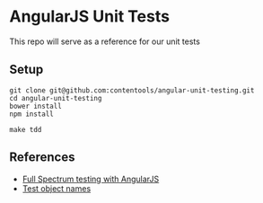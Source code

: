 # AngularJS Unit Tests

This repo will serve as a reference for our unit tests

## Setup

```
git clone git@github.com:contentools/angular-unit-testing.git
cd angular-unit-testing
bower install
npm install

make tdd

```

## References

- [Full Spectrum testing with AngularJS](http://www.yearofmoo.com/2013/01/full-spectrum-testing-with-angularjs-and-karma.html)
- [Test object names](http://www.martinfowler.com/bliki/TestDouble.html)